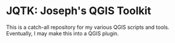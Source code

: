 # JQTK: Joseph's QGIS Toolkit

This is a catch-all repository for my various QGIS scripts and tools. Eventually, I may make this into a QGIS plugin.
